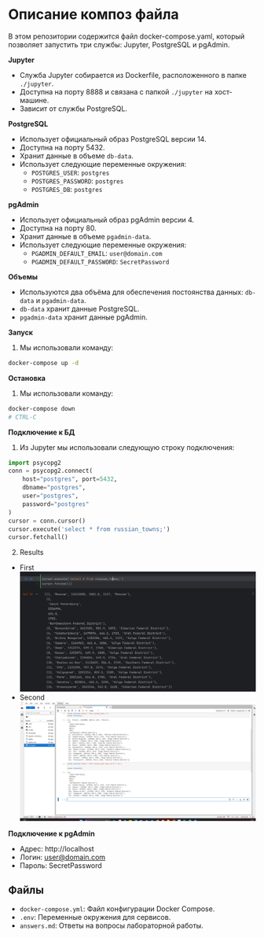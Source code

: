 # Описание композ файла

В этом репозитории содержится файл docker-compose.yaml, который позволяет запустить три службы: Jupyter, PostgreSQL и pgAdmin.

**Jupyter**

* Служба Jupyter собирается из Dockerfile, расположенного в папке `./jupyter`.
* Доступна на порту 8888 и связана с папкой `./jupyter` на хост-машине.
* Зависит от службы PostgreSQL.

**PostgreSQL**

* Использует официальный образ PostgreSQL версии 14.
* Доступна на порту 5432.
* Хранит данные в объеме `db-data`.
* Использует следующие переменные окружения:
    * `POSTGRES_USER`: `postgres`
    * `POSTGRES_PASSWORD`: `postgres`
    * `POSTGRES_DB`: `postgres`

**pgAdmin**

* Использует официальный образ pgAdmin версии 4.
* Доступна на порту 80.
* Хранит данные в объеме `pgadmin-data`.
* Использует следующие переменные окружения:
    * `PGADMIN_DEFAULT_EMAIL`: `user@domain.com`
    * `PGADMIN_DEFAULT_PASSWORD`: `SecretPassword`

**Объемы**

* Используются два объёма для обеспечения постоянства данных: `db-data` и `pgadmin-data`.
* `db-data` хранит данные PostgreSQL.
* `pgadmin-data` хранит данные pgAdmin.

**Запуск**

1. Мы использовали команду:

```bash
docker-compose up -d
```

**Остановка**

1. Мы использовали команду:

```bash
docker-compose down
# CTRL-C
```

**Подключение к БД**

1. Из Jupyter мы использовали следующую строку подключения:

```python
import psycopg2
conn = psycopg2.connect(
    host="postgres", port=5432,
    dbname="postgres",
    user="postgres",
    password="postgres"
)
cursor = conn.cursor()
cursor.execute('select * from russian_towns;')
cursor.fetchall()
```
2. Results
- First
![img.png](img.png)
- Second
![img_1.png](img_1.png)

**Подключение к pgAdmin**

* Адрес: http://localhost
* Логин: user@domain.com
* Пароль: SecretPassword

## Файлы

- `docker-compose.yml`: Файл конфигурации Docker Compose.
- `.env`: Переменные окружения для сервисов.
- `answers.md`: Ответы на вопросы лабораторной работы.